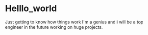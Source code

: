 # Helllo_world
Just getting to know how things work
I'm a genius and i will be a top engineer in the future working on huge projects.
